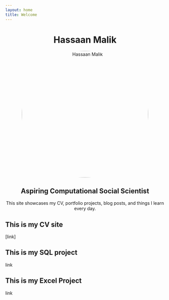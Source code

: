 ```yaml
---
layout: home
title: Welcome
---
```


<div style="text-align: center;">
  <h1>Hassaan Malik</h1>
  <img src="/assets/img/circled photo.png" alt="Hassaan Malik" style="border-radius: 50%; width: 400px;">
  <h2>Aspiring Computational Social Scientist</h2>
  <p>This site showcases my CV, portfolio projects, blog posts, and things I learn every day.</p>
</div>


## This is my CV site
[link]

## This is my SQL project
link

## This is my Excel Project
link
